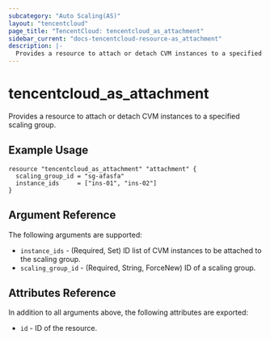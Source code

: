 ```yaml
---
subcategory: "Auto Scaling(AS)"
layout: "tencentcloud"
page_title: "TencentCloud: tencentcloud_as_attachment"
sidebar_current: "docs-tencentcloud-resource-as_attachment"
description: |-
  Provides a resource to attach or detach CVM instances to a specified scaling group.
---
```


# tencentcloud_as_attachment

Provides a resource to attach or detach CVM instances to a specified scaling group.

## Example Usage

```hcl
resource "tencentcloud_as_attachment" "attachment" {
  scaling_group_id = "sg-afasfa"
  instance_ids     = ["ins-01", "ins-02"]
}
```

## Argument Reference

The following arguments are supported:

* `instance_ids` - (Required, Set) ID list of CVM instances to be attached to the scaling group.
* `scaling_group_id` - (Required, String, ForceNew) ID of a scaling group.

## Attributes Reference

In addition to all arguments above, the following attributes are exported:

* `id` - ID of the resource.



